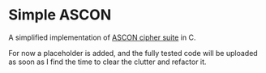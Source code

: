 # Simple ASCON
A simplified implementation of [ASCON cipher suite](https://ascon.iaik.tugraz.at) in C.

For now a placeholder is added, and the fully tested code will be uploaded as soon as I find the time to clear the clutter and refactor it.
